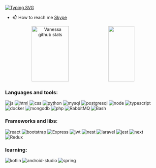 [![Typing SVG](https://readme-typing-svg.herokuapp.com/?color=00BFFF&size=35&center=true&vCenter=true&width=1000&lines=👋+kingstar1115;👀+Interested+Web+development)](https://git.io/typing-svg)

- 📫 How to reach me [Skype](https://join.skype.com/invite/sHfPGVzfP9De)

<div align="center">  
  <img width="49%" height="180px" src="https://github-readme-stats.vercel.app/api?username=kingstar1115&show_icons=true&count_private=true&hide_border=true&title_color=00BFFF&icon_color=00BFFF&text_color=c9d1d9&bg_color=0d1117" alt="Vanessa github stats" /> 
  <img width="41%" height="180px" src="https://github-readme-stats.vercel.app/api/top-langs/?username=kingstar1115&layout=compact&hide_border=true&title_color=00BFFF&text_color=FFFFFF&bg_color=0d1117" />
</div>

### Languages and tools:

  ![js](https://img.shields.io/badge/JavaScript-F7DF1E?style=for-the-badge&logo=javascript&logoColor=black)
  ![html](https://img.shields.io/badge/HTML5-E34F26?style=for-the-badge&logo=html5&logoColor=white)
  ![css](https://img.shields.io/badge/CSS3-1572B6?style=for-the-badge&logo=css3&logoColor=white)
  ![python](https://img.shields.io/badge/Python-3776AB?style=for-the-badge&logo=python&logoColor=white)
  ![mysql](https://img.shields.io/badge/MySQL-00000F?style=for-the-badge&logo=mysql&logoColor=white)
  ![postgresql](https://img.shields.io/badge/PostgreSQL-316192?style=for-the-badge&logo=postgresql&logoColor=white)
  ![node](https://img.shields.io/badge/Node.js-43853D?style=for-the-badge&logo=node.js&logoColor=white)
  ![typescript](https://img.shields.io/badge/TypeScript-007ACC?style=for-the-badge&logo=typescript&logoColor=white)
  ![docker](https://img.shields.io/badge/docker-%230db7ed.svg?style=for-the-badge&logo=docker&logoColor=white)
  ![mongodb](https://img.shields.io/badge/MongoDB-4EA94B?style=for-the-badge&logo=mongodb&logoColor=white)
  ![php](https://img.shields.io/badge/php-%23777BB4.svg?style=for-the-badge&logo=php&logoColor=white)
  ![RabbitMQ](https://img.shields.io/badge/Rabbitmq-FF6600?style=for-the-badge&logo=rabbitmq&logoColor=white)
  ![Bash](https://img.shields.io/badge/GNU%20Bash-4EAA25?style=for-the-badge&logo=GNU%20Bash&logoColor=white)


### Frameworks and libs:
 ![react](https://img.shields.io/badge/React-20232A?style=for-the-badge&logo=react&logoColor=61DAFB)
 ![bootstrap](https://img.shields.io/badge/Bootstrap-563D7C?style=for-the-badge&logo=bootstrap&logoColor=white)
 ![Express](https://img.shields.io/badge/Express.js-404D59?style=for-the-badge)
 ![jwt](https://camo.githubusercontent.com/92407fc26e09271d8137b8aaf1585b266f04046b96f1564dfe5a69f146e21301/68747470733a2f2f696d672e736869656c64732e696f2f62616467652f4a57542d3030303030303f7374796c653d666f722d7468652d6261646765266c6f676f3d4a534f4e253230776562253230746f6b656e73266c6f676f436f6c6f723d7768697465)
 ![nest](https://camo.githubusercontent.com/0dbbdfc31491dc81b7b873e69f2fceecaaa0494b73504edbbd8828f716aab6f6/68747470733a2f2f696d672e736869656c64732e696f2f62616467652f6e6573746a732d4530323334453f7374796c653d666f722d7468652d6261646765266c6f676f3d6e6573746a73266c6f676f436f6c6f723d7768697465)
 ![laravel](https://img.shields.io/badge/laravel-%23FF2D20.svg?style=for-the-badge&logo=laravel&logoColor=white)
 ![jest](https://img.shields.io/badge/Jest-323330?style=for-the-badge&logo=Jest&logoColor=white)
 ![next](https://img.shields.io/badge/Next-black?style=for-the-badge&logo=next.js&logoColor=white)
 ![Redux](https://img.shields.io/badge/redux-%23593d88.svg?style=for-the-badge&logo=redux&logoColor=white)
 
### learning:
 
  ![kotlin](https://img.shields.io/badge/Kotlin-0095D5?&style=for-the-badge&logo=kotlin&logoColor=white)
  ![android-studio](https://img.shields.io/badge/Android_Studio-3DDC84?style=for-the-badge&logo=android-studio&logoColor=white)
  ![spring](https://img.shields.io/badge/Spring-6DB33F?style=for-the-badge&logo=spring&logoColor=white)
<br> <br>

<!--- [![Kingstar1115's github activity graph](https://github-readme-activity-graph.vercel.app/graph?username=kingstar1115&bg_color=0d1117&color=00BFFF&line=b13583&point=00BF0F&area=true&hide_border=true)](https://github.com/ashutosh00710/github-readme-activity-graph) --->

<!---
kingstar1115/kingstar1115 is a ✨ special ✨ repository because its `README.md` (this file) appears on your GitHub profile.
You can click the Preview link to take a look at your changes.
--->
